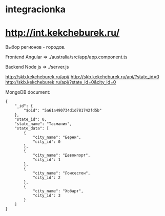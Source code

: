 # integracionka
# http://int.kekcheburek.ru/
Выбор регионов - городов.

Frontend Angular => ./australia/src/app/app.component.ts

Backend Node js => ./server.js

http://skb.kekcheburek.ru/api/
http://skb.kekcheburek.ru/api/?state_id=0
http://skb.kekcheburek.ru/api/?state_id=0&city_id=0


MongoDB document:

```
{
    "_id": {
        "$oid": "5a61a490734d1d781742fd5b"
    },
    "state_id": 0,
    "state_name": "Тасмания",
    "state_data": [
        {
            "city_name": "Берни",
            "city_id": 0
        },
        {
            "city_name": "Девонпорт",
            "city_id": 1
        },
        {
            "city_name": "Лонсестон",
            "city_id": 2
        },
        {
            "city_name": "Хобарт",
            "city_id": 3
        }
    ]
}
```

